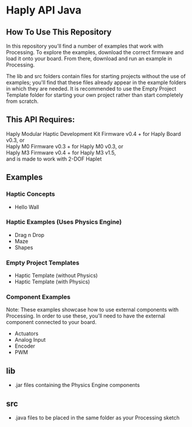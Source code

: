 # Haply API Java

## How To Use This Repository
In this repository you'll find a number of examples that work with Processing. To explore the examples, download the correct firmware and load it onto your board. From there, download and run an example in Processing.

The lib and src folders contain files for starting projects without the use of examples; you'll find that these files already appear in the example folders in which they are needed. It is recommended to use the Empty Project Template folder for starting your own project rather than start completely from scratch.

## This API Requires:  
Haply Modular Haptic Development Kit Firmware v0.4 + for Haply Board v0.3, or  
Haply M0 Firmware v0.3 + for Haply M0 v0.3, or  
Haply M3 Firmware v0.4 + for Haply M3 v1.5,  
and is made to work with 2-DOF Haplet

## Examples
### Haptic Concepts
- Hello Wall

### Haptic Examples (Uses Physics Engine)
- Drag n Drop
- Maze
- Shapes

### Empty Project Templates
- Haptic Template (without Physics)
- Haptic Template (with Physics)

### Component Examples
Note: These examples showcase how to use external components with Processing. In order to use these, you'll need to have the external component connected to your board.
- Actuators
- Analog Input
- Encoder
- PWM

## lib
- .jar files containing the Physics Engine components

## src
- .java files to be placed in the same folder as your Processing sketch

